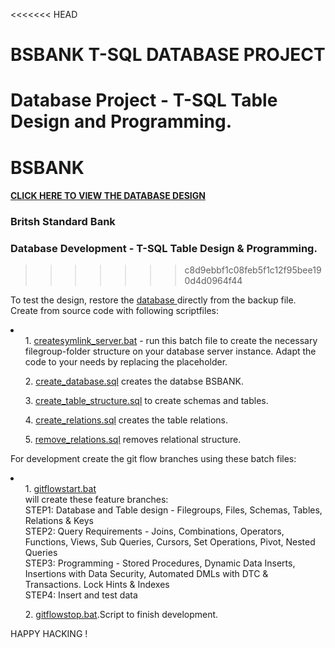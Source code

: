 <<<<<<< HEAD
# BSBANK T-SQL DATABASE PROJECT
Database Project - T-SQL Table Design and Programming.</br>
=======
# BSBANK</br>
#### <a href="http://drive-html-viewer.pansy.at/?state=%7B%22ids%22:%5B%221_TdjFnFvNpeZrGT9hW1f-rDsxVuQkoE-%22%5D,%22action%22:%22open%22,%22userId%22:%22109445521876338902169%22%7D">CLICK HERE TO VIEW THE DATABASE DESIGN</a>
### Britsh Standard Bank
### Database Development - T-SQL Table Design & Programming.</br>
>>>>>>> c8d9ebbf1c08feb5f1c12f95bee190d4d0964f44

<p>
 To test the design, restore the <a href="https://github.com/edunseng/BSBANK/blob/master/BSBANK.bak">database </a> directly from the backup file.</br>
 Create from source code with following scriptfiles:
 <li>
 <ol> 1. <a href="https://github.com/edunseng/BSBANK/blob/master/SCRIPTS/createsymlink_server.bat">createsymlink_server.bat</a>  - run this batch file to create the necessary filegroup-folder structure on your database server instance. Adapt the code to your needs by replacing the placeholder.</ol>
 <ol> 2. <a href="https://github.com/edunseng/BSBANK/blob/master/SCRIPTS/create_database.sql">create_database.sql</a> creates the databse BSBANK.</ol>
 <ol> 3. <a href="https://github.com/edunseng/BSBANK/blob/master/SCRIPTS/create_table_structure.sql">create_table_structure.sql</a> to create schemas and tables.  </ol>
 <ol> 4. <a href="https://github.com/edunseng/BSBANK/blob/master/SCRIPTS/create_relations.sql">create_relations.sql</a> creates the table relations.  </ol>
  <ol>5. <a href="https://github.com/edunseng/BSBANK/blob/master/SCRIPTS/remove_relations.sql">remove_relations.sql</a> removes relational structure.  </ol>
 </li>
 <p>
 For development create the git flow branches using these batch files:</br>
 <li>
 <ol> 1. <a href="https://github.com/edunseng/BSBANK/blob/master/gitflowstart.bat">gitflowstart.bat</a></br> will create these feature branches:</br>
STEP1: Database and Table design - Filegroups, Files, Schemas, Tables, Relations & Keys</br>
STEP2: Query Requirements - Joins, Combinations, Operators, Functions, Views, Sub Queries, Cursors, Set Operations, Pivot, Nested Queries</br>
STEP3: Programming  - Stored Procedures, Dynamic Data Inserts, Insertions with Data Security, Automated DMLs with DTC & Transactions. Lock Hints & Indexes</br>
STEP4: Insert and test data</br></ol>
 <ol> 2. <a href="https://github.com/edunseng/BSBANK/blob/master/gitflowstop.bat">gitflowstop.bat</a>.Script to finish development.</ol>
 </li>
 <p>
 HAPPY HACKING !
 </p>



